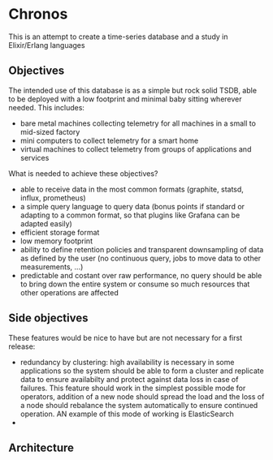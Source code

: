 # Chronos

This is an attempt to create a time-series database and a study in Elixir/Erlang languages

## Objectives

The intended use of this database is as a simple but rock solid TSDB, able to be deployed with a low footprint and minimal baby sitting wherever needed. This includes:

- bare metal machines collecting telemetry for all machines in a small to mid-sized factory
- mini computers to collect telemetry for a smart home
- virtual machines to collect telemetry from groups of applications and services

What is needed to achieve these objectives?

- able to receive data in the most common formats (graphite, statsd, influx, prometheus)
- a simple query language to query data (bonus points if standard or adapting to a common format, so that plugins like Grafana can be adapted easily)
- efficient storage format
- low memory footprint
- ability to define retention policies and transparent downsampling of data as defined by the user (no continuous query, jobs to move data to other measurements, ...)
- predictable and costant over raw performance, no query should be able to bring down the entire system or consume so much resources that other operations are affected

## Side  objectives

These features would be nice to have but are not necessary for a first release:

- redundancy by clustering: high availability is necessary in some applications so the system should be able to form a cluster and replicate data to ensure availabilty and protect against data loss in case of failures. This feature should work in the simplest possible mode for operators, addition of a new node should spread the load and the loss of a node should rebalance the system automatically to ensure continued operation. AN example of this mode of working is ElasticSearch
- 


## Architecture
